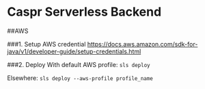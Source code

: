 # Caspr Serverless Backend


##AWS

###1. Setup AWS credential 
https://docs.aws.amazon.com/sdk-for-java/v1/developer-guide/setup-credentials.html

###2. Deploy
With default AWS profile:
`sls deploy`

Elsewhere: `sls deploy --aws-profile profile_name`


